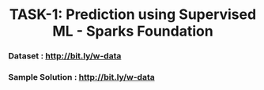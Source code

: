 <h1 align='center'> TASK-1: Prediction using Supervised ML - Sparks Foundation </h1>

### Dataset : http://bit.ly/w-data

### Sample Solution : http://bit.ly/w-data
